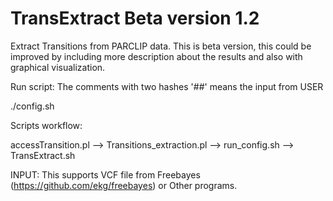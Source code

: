 TransExtract Beta version 1.2
=============================

Extract Transitions from PARCLIP data. This is beta version, this could be improved by including more description about the results and also with graphical visualization.

Run script: 
The comments with two hashes '##' means the input from USER

./config.sh


Scripts workflow:

accessTransition.pl --> Transitions_extraction.pl --> run_config.sh --> TransExtract.sh


INPUT: This supports VCF file from Freebayes (https://github.com/ekg/freebayes) or Other programs.
